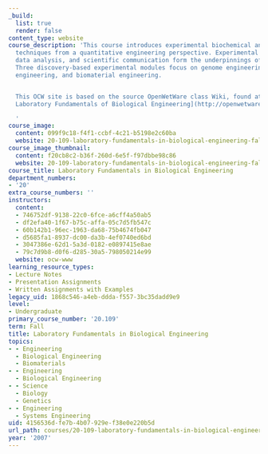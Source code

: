 ```yaml
---
_build:
  list: true
  render: false
content_type: website
course_description: 'This course introduces experimental biochemical and molecular
  techniques from a quantitative engineering perspective. Experimental design, rigorous
  data analysis, and scientific communication form the underpinnings of this subject.
  Three discovery-based experimental modules focus on genome engineering, expression
  engineering, and biomaterial engineering.


  This OCW site is based on the source OpenWetWare class Wiki, found at [20.109(F07):
  Laboratory Fundamentals of Biological Engineering](http://openwetware.org/wiki/20.109%28F07%29).

  '
course_image:
  content: 099f9c18-f4f1-ccbf-4c21-b5198e2c60ba
  website: 20-109-laboratory-fundamentals-in-biological-engineering-fall-2007
course_image_thumbnail:
  content: f20cb8c2-b36f-260d-6e5f-f97dbbe98c86
  website: 20-109-laboratory-fundamentals-in-biological-engineering-fall-2007
course_title: Laboratory Fundamentals in Biological Engineering
department_numbers:
- '20'
extra_course_numbers: ''
instructors:
  content:
  - 746752df-9138-22c0-6fce-a6cff4a50ab5
  - df2efa40-1f67-b75c-affa-05c7d5fb547c
  - 60b142b1-96ec-1963-da68-75b4674fb047
  - d5685fa1-8937-dc00-da3b-4ef0740ed6bd
  - 3047386e-62d1-5a3d-0182-e0897415e8ae
  - 79c7d9b8-d0f6-d285-30a5-798050214e99
  website: ocw-www
learning_resource_types:
- Lecture Notes
- Presentation Assignments
- Written Assignments with Examples
legacy_uid: 1868c546-a4eb-ddda-f557-3bc35dadd9e9
level:
- Undergraduate
primary_course_number: '20.109'
term: Fall
title: Laboratory Fundamentals in Biological Engineering
topics:
- - Engineering
  - Biological Engineering
  - Biomaterials
- - Engineering
  - Biological Engineering
- - Science
  - Biology
  - Genetics
- - Engineering
  - Systems Engineering
uid: 4156536d-fe7b-4b07-929e-f38e0e220b5d
url_path: courses/20-109-laboratory-fundamentals-in-biological-engineering-fall-2007
year: '2007'
---
```

